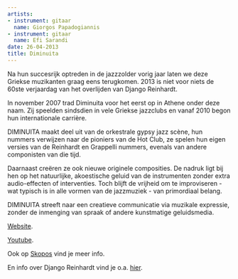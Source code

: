 ```yaml
---
artists:
- instrument: gitaar
  name: Giorgos Papadogiannis
- instrument: gitaar
  name: Efi Sarandi
date: 26-04-2013
title: Diminuita
---
```

Na hun succesrijk optreden in de jazzzolder vorig jaar laten we deze Griekse muzikanten graag eens terugkomen.
2013 is niet voor niets de 60ste verjaardag van het overlijden van Django Reinhardt. 

In november 2007 trad Diminuita voor het eerst op in Athene onder deze naam. Zij speelden sindsdien in vele Griekse jazzclubs en vanaf 2010 begon hun internationale carrière. 

DIMINUITA maakt deel uit van de orkestrale gypsy jazz scène, hun nummers verwijzen naar de pioniers van de Hot Club, ze spelen hun eigen versies van de Reinhardt en 
Grappelli nummers, evenals van andere componisten van die tijd. 

Daarnaast creëren ze ook nieuwe originele composities. De nadruk ligt bij hen op het natuurlijke, akoestische geluid van de instrumenten zonder extra audio-effecten of 
interventies. Toch blijft de vrijheid om te improviseren - wat typisch is in alle vormen van de jazzmuziek - van primordiaal belang. 

DIMINUITA streeft naar een creatieve communicatie via muzikale expressie, zonder de inmenging van spraak of andere kunstmatige geluidsmedia. 

[Website](http://diminuita.com/). 

[Youtube](http://www.youtube.com/watch?v=8xudGsPJ89Y&feature=related). 

Ook op [Skopos](http://www.skopos.be/GrMuziek/MaandOverzicht/Jaar_2012/mei2012.html#Diminuita) vind je meer info. 

En info over Django Reinhardt vind je o.a. [hier](http://nl.wikipedia.org/wiki/Django_Reinhardt).